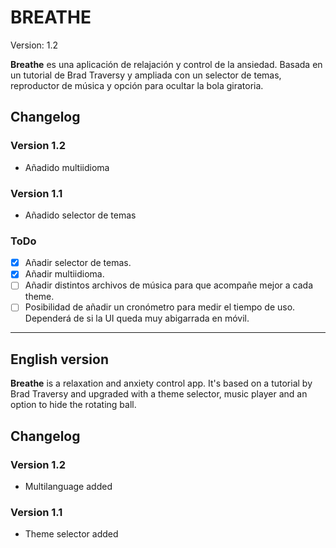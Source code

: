 # BREATHE

Version: 1.2

**Breathe** es una aplicación de relajación y control de la ansiedad. Basada en un tutorial de Brad Traversy y ampliada con un selector de temas, reproductor de música y opción para ocultar la bola giratoria.

## Changelog

### Version 1.2

- Añadido multiidioma

### Version 1.1

- Añadido selector de temas

### ToDo

- [x] Añadir selector de temas.
- [x] Añadir multiidioma.
- [ ] Añadir distintos archivos de música para que acompañe mejor a cada theme.
- [ ] Posibilidad de añadir un cronómetro para medir el tiempo de uso. Dependerá de si la UI queda muy abigarrada en móvil.

---

## English version

**Breathe** is a relaxation and anxiety control app. It's based on a tutorial by Brad Traversy and upgraded with a theme selector, music player and an option to hide the rotating ball.

## Changelog

### Version 1.2

- Multilanguage added

### Version 1.1

- Theme selector added
